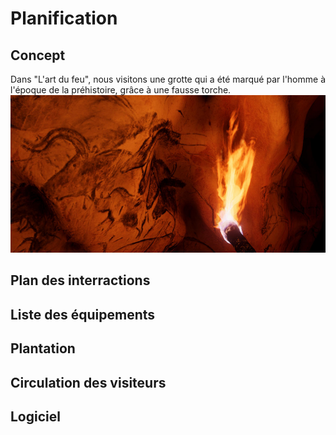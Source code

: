 # Planification
## Concept
Dans "L'art du feu", nous visitons une grotte qui a été marqué par l'homme à l'époque de la préhistoire, grâce à une fausse torche.
![préhistoire](img/prehistoire.png)
## Plan des interractions 

## Liste des équipements

## Plantation

## Circulation des visiteurs

## Logiciel
